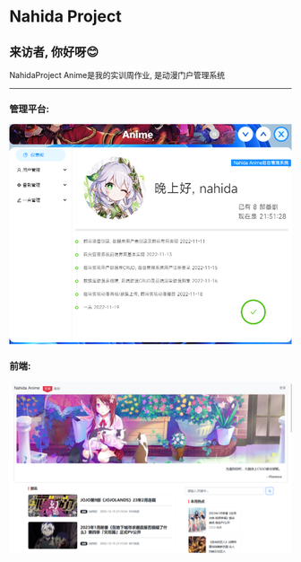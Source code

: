 # Nahida Project
## 来访者, 你好呀😊

NahidaProject Anime是我的实训周作业, 是动漫门户管理系统  

<hr/>


### 管理平台:  
![management](https://raw.githubusercontent.com/NahidaProject/NahidaProject_Anime_Management/main/index.png)  
### 前端:  
![frontend](https://raw.githubusercontent.com/NahidaProject/NahidaProject_Anime_Frontend/main/index.png)